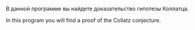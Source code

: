 В данной программе вы найдете доказательство гипотезы Коллатца.


In this program you will find a proof of the Collatz conjecture.
